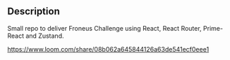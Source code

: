 


## Description

Small repo to deliver Froneus Challenge using React, React Router, Prime-React and Zustand.


https://www.loom.com/share/08b062a645844126a63de541ecf0eee1
